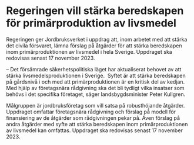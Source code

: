# Regeringen vill stärka beredskapen för primärproduktion av livsmedel

Regeringen ger Jordbruksverket i uppdrag att, inom arbetet med att stärka det civila försvaret, lämna förslag på åtgärder för att stärka beredskapen inom primärproduktionen av livsmedel i hela Sverige. Uppdraget ska redovisas senast 17 november 2023.

– Det försämrade säkerhetspolitiska läget har aktualiserat behovet av att stärka livsmedelsproduktionen i Sverige.  Syftet är att stärka beredskapen på gårdsnivå i och med att primärproduktionen är en kritisk del av kedjan. Med hjälp av företagsnära rådgivning ska det bli tydligt vilka insatser som behövs i det specifika företaget, säger landsbygdsminister Peter Kullgren.

Målgruppen är jordbruksföretag som vill satsa på robusthöjande åtgärder. Uppdraget omfattar företagsnära rådgivning och förslag på modell för finansiering av de åtgärder som rådgivningen pekar på. Även förslag på andra åtgärder med syfte att stärka beredskapen inom primärproduktionen av livsmedel kan omfattas. Uppdraget ska redovisas senast 17 november 2023.

